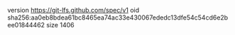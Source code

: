 version https://git-lfs.github.com/spec/v1
oid sha256:aa0eb8bdea61bc8465ea74ac33e430067ededc13dfe54c54cd6e2bee01844462
size 1406

